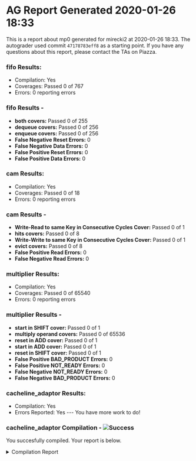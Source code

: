 # AG Report Generated 2020-01-26 18:33
This is a report about mp0 generated for mirecki2 at 2020-01-26 18:33. The autograder used commit ``47178783eff8`` as a starting point. If you have any questions about this report, please contact the TAs on Piazza.
### fifo Results:
 - Compilation: Yes
 - Coverages: Passed 0 of 767
 - Errors: 0 reporting errors


### fifo Results - 
<ul>
<li><b>both covers:</b> Passed 0 of 255</li>
<li><b>dequeue covers:</b> Passed 0 of 256</li>
<li><b>enqueue covers:</b> Passed 0 of 256</li>
<li><b>False Negative Reset Errors:</b> 0</li>
<li><b>False Negative Data Errors:</b> 0</li>
<li><b>False Positive Reset Errors:</b> 0</li>
<li><b>False Positive Data Errors:</b> 0</li>
</ul>

### cam Results:
 - Compilation: Yes
 - Coverages: Passed 0 of 18
 - Errors: 0 reporting errors


### cam Results - 
<ul>
<li><b>Write-Read to same Key in Consecutive Cycles Cover:</b> Passed 0 of 1</li>
<li><b>hits covers:</b> Passed 0 of 8</li>
<li><b>Write-Write to same Key in Consecutive Cycles Cover:</b> Passed 0 of 1</li>
<li><b>evict covers:</b> Passed 0 of 8</li>
<li><b>False Positive Read Errors:</b> 0</li>
<li><b>False Negative Read Errors:</b> 0</li>
</ul>

### multiplier Results:
 - Compilation: Yes
 - Coverages: Passed 0 of 65540
 - Errors: 0 reporting errors


### multiplier Results - 
<ul>
<li><b>start in SHIFT cover:</b> Passed 0 of 1</li>
<li><b>multiply operand covers:</b> Passed 0 of 65536</li>
<li><b>reset in ADD cover:</b> Passed 0 of 1</li>
<li><b>start in ADD cover:</b> Passed 0 of 1</li>
<li><b>reset in SHIFT cover:</b> Passed 0 of 1</li>
<li><b>False Positive BAD_PRODUCT Errors:</b> 0</li>
<li><b>False Positive NOT_READY Errors:</b> 0</li>
<li><b>False Negative NOT_READY Errors:</b> 0</li>
<li><b>False Negative BAD_PRODUCT Errors:</b> 0</li>
</ul>

### cacheline_adaptor Results:
 - Compilation: Yes
 - Errors Reported: Yes --- You have more work to do!

### cacheline_adaptor Compilation - ![Success][success]
You succesfully compiled. Your report is below.
<details>
<summary>Compilation Report</summary>

```
Reading pref.tcl

# 10.5b

# do /job/student/cacheline_adaptor/staff_files/staff_run.do
# if {[file exists rtl_work]} {
# 	vdel -lib rtl_work -all
# }
# vlib rtl_work
# vmap work rtl_work
# Model Technology ModelSim - Intel FPGA Edition vmap 10.5b Lib Mapping Utility 2016.10 Oct  5 2016
# vmap work rtl_work 
# Modifying /opt/altera/modelsim_ase/linuxaloem/../modelsim.ini
# 
# vlog -sv -work work  {./hdl/cacheline_adaptor.sv}
# Model Technology ModelSim - Intel FPGA Edition vlog 10.5b Compiler 2016.10 Oct  5 2016
# Start time: 00:33:49 on Jan 27,2020
# vlog -sv -work work ./hdl/cacheline_adaptor.sv 
# -- Compiling module cacheline_adaptor
# 
# Top level modules:
# 	cacheline_adaptor
# End time: 00:33:49 on Jan 27,2020, Elapsed time: 0:00:00
# Errors: 0, Warnings: 0
# vlog -sv -work work  {./hvl/testbench.sv}
# Model Technology ModelSim - Intel FPGA Edition vlog 10.5b Compiler 2016.10 Oct  5 2016
# Start time: 00:33:49 on Jan 27,2020
# vlog -sv -work work ./hvl/testbench.sv 
# -- Compiling module cacheline_adaptor
# -- Compiling module testbench
# 
# Top level modules:
# 	testbench
# End time: 00:33:49 on Jan 27,2020, Elapsed time: 0:00:00
# Errors: 0, Warnings: 0
# 
# vsim -t 1ps -L altera_ver -L lpm_ver -L sgate_ver -L altera_mf_ver -L altera_lnsim_ver -L stratixv_ver -L stratixv_hssi_ver -L stratixv_pcie_hip_ver -L rtl_work -L work -voptargs="+acc"  testbench
# vsim -t 1ps -L altera_ver -L lpm_ver -L sgate_ver -L altera_mf_ver -L altera_lnsim_ver -L stratixv_ver -L stratixv_hssi_ver -L stratixv_pcie_hip_ver -L rtl_work -L work -voptargs=""+acc"" testbench 
# Start time: 00:33:49 on Jan 27,2020
# Loading sv_std.std
# Loading work.testbench
# Loading work.cacheline_adaptor
# 
# run -all
# Starting Read Tests
# ** Error: @499995 TB: timeout
#    Time: 499995 ps  Scope: testbench.timeout File: ./hvl/testbench.sv Line: 158
# ** Note: $finish    : ./hvl/testbench.sv(159)
#    Time: 499995 ps  Iteration: 2  Instance: /testbench
# End time: 00:33:49 on Jan 27,2020, Elapsed time: 0:00:00
# Errors: 1, Warnings: 0
```

</details>

[success]: https://upload.wikimedia.org/wikipedia/commons/thumb/0/03/Green_check.svg/13px-Green_check.svg.png 
[failure]: https://upload.wikimedia.org/wikipedia/en/thumb/b/ba/Red_x.svg/13px-Red_x.svg.png 

